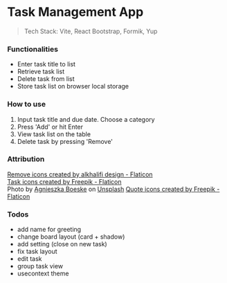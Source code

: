 # Task Management App

> Tech Stack: Vite, React Bootstrap, Formik, Yup

### Functionalities

- Enter task title to list
- Retrieve task list
- Delete task from list
- Store task list on browser local storage

### How to use

1. Input task title and due date. Choose a category
2. Press 'Add' or hit Enter
3. View task list on the table
4. Delete task by pressing 'Remove'

### Attribution

<a href="https://www.flaticon.com/free-icons/remove" title="remove icons">Remove icons created by alkhalifi design -
Flaticon</a>  
<a href="https://www.flaticon.com/free-icons/task" title="task icons">Task icons created by Freepik - Flaticon</a>  
Photo
by <a href="https://unsplash.com/@kundeleknabiegunie?utm_content=creditCopyText&utm_medium=referral&utm_source=unsplash">
Agnieszka Boeske</a>
on <a href="https://unsplash.com/photos/ky0ljKGar78?utm_content=creditCopyText&utm_medium=referral&utm_source=unsplash">
Unsplash</a>
<a href="https://www.flaticon.com/free-icons/quote" title="quote icons">Quote icons created by Freepik - Flaticon</a>

### Todos

- add name for greeting
- change board layout (card + shadow)
- add setting (close on new task)
- fix task layout
- edit task
- group task view
- usecontext theme